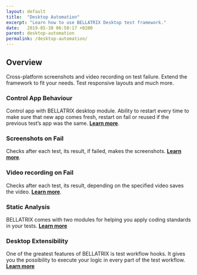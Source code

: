 ```yaml
---
layout: default
title:  "Desktop Automation"
excerpt: "Learn how to use BELLATRIX Desktop test framework."
date:   2019-05-30 06:50:17 +0200
parent: desktop-automation
permalink: /desktop-automation/
---
```

Overview
--------
Cross-platform screenshots and video recording on test failure. Extend the framework to fit your needs. Test responsive layouts and much more.

### Control App Behaviour ###
Control app with BELLATRIX desktop module. Ability to restart every time to make sure that new app comes fresh, restart on fail or reused if the previous test’s app was the same.
[**Learn more**](/control-app.md).

### Screenshots on Fail ###
Checks after each test, its result, if failed, makes the screenshots.
[**Learn more**](/troubleshooting-screenshots-on-fail.md).

### Video recording on Fail ###
Checks after each test, its result, depending on the specified video saves the video. 
[**Learn more**](/troubleshooting-video-recording.md).

### Static Analysis ###
BELLATRIX comes with two modules for helping you apply coding standards in your tests.
[**Learn more**](/static-analysis.md)

### Desktop Extensibility ###
One of the greatest features of BELLATRIX is test workflow hooks. It gives you the possibility to execute your logic in every part of the test workflow.
[**Learn more**](/extensibility-test-workflow-hooks.md)
